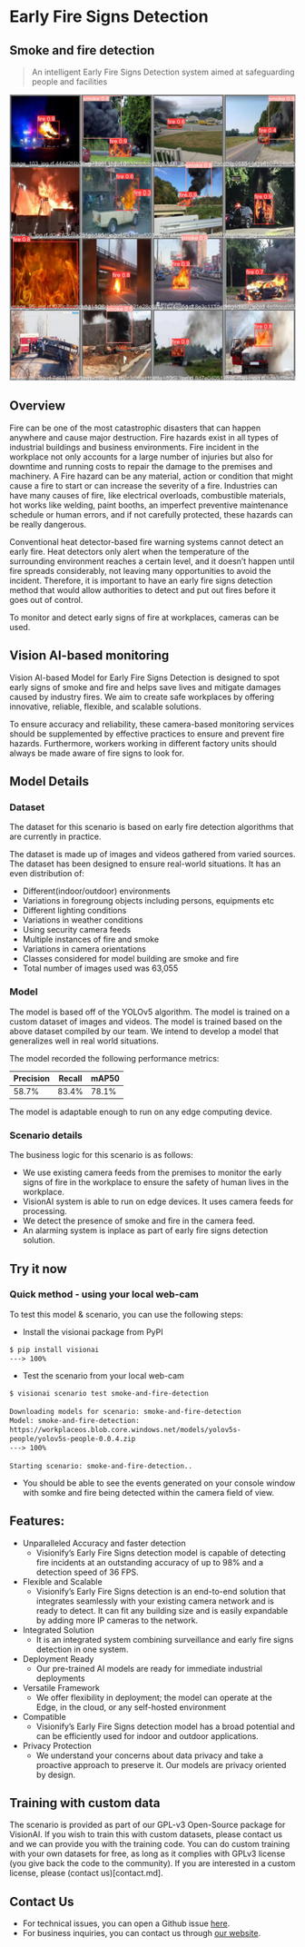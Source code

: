 # Early Fire Signs Detection

## Smoke and fire detection

> An intelligent Early Fire Signs Detection system aimed at safeguarding people and facilities

![](../img/smokeandfire_collage.jpg)


## Overview 

Fire can be one of the most catastrophic disasters that can happen anywhere and cause major destruction. Fire hazards exist in all types of industrial buildings and business environments. Fire incident in the workplace not only accounts for a large number of injuries but also for downtime and running costs to repair the damage to the premises and machinery. A Fire hazard can be any material, action or condition that might cause a fire to start or can increase the severity of a fire. Industries can have many causes of fire, like electrical overloads, combustible materials, hot works like welding, paint booths, an imperfect preventive maintenance schedule or human errors, and if not carefully protected, these hazards can be really dangerous.  

Conventional heat detector-based fire warning systems cannot detect an early fire. Heat detectors only alert when the temperature of the surrounding environment reaches a certain level, and it doesn’t happen until fire spreads considerably, not leaving many opportunities to avoid the incident. Therefore, it is important to have an early fire signs detection method that would allow authorities to detect and put out fires before it goes out of control.  

To monitor and detect early signs of fire at workplaces, cameras can be used. 

## Vision AI-based monitoring 

Vision AI-based Model for Early Fire Signs Detection is designed to spot early signs of smoke and fire and helps save lives and mitigate damages caused by industry fires. We aim to create safe workplaces by offering innovative, reliable, flexible, and scalable solutions. 

To ensure accuracy and reliability, these camera-based monitoring services should be supplemented by effective practices to ensure and prevent fire hazards. Furthermore, workers working in different factory units should always be made aware of fire signs to look for. 


## Model Details 

### Dataset 

The dataset for this scenario is based on early fire detection algorithms that are currently in practice.  

The dataset is made up of images and videos gathered from varied sources. The dataset has been designed to ensure real-world situations. It has an even distribution of: 


- Different(indoor/outdoor) environments 
- Variations in foregroung objects including persons, equipments etc 
- Different lighting conditions
- Variations in weather conditions 
- Using security camera feeds 
- Multiple instances of fire and smoke 
- Variations in camera orientations 
- Classes considered for model building are smoke and fire
- Total number of images used was 63,055


### Model 

The model is based off of the YOLOv5 algorithm. The model is trained on a custom dataset of images and videos. The model is trained based on the above dataset compiled by our team. We intend to develop a model that generalizes well in real world situations. 

The model recorded the following performance metrics:

|Precision|	Recall	|mAP50	|
|---------|---------|-------|
|58.7%	  |83.4%    |78.1%  |

The model is adaptable enough to run on any edge computing device.


### Scenario details

The business logic for this scenario is as follows: 

- We use existing camera feeds from the premises to monitor the early signs of fire in the workplace to ensure the safety of human lives in the workplace. 
- VisionAI system is able to run on edge devices. It uses camera feeds for processing. 
- We detect the presence of smoke and fire in the camera feed. 
- An alarming system is inplace as part of early fire signs detection solution.



## Try it now

### Quick method - using your local web-cam


To test this model & scenario, you can use the following steps:

- Install the visionai package from PyPI

<div class=termy>

```console
$ pip install visionai
---> 100%
```
</div>

- Test the scenario from your local web-cam

<div class=termy>

```console
$ visionai scenario test smoke-and-fire-detection

Downloading models for scenario: smoke-and-fire-detection
Model: smoke-and-fire-detection: https://workplaceos.blob.core.windows.net/models/yolov5s-people/yolov5s-people-0.0.4.zip
---> 100%

Starting scenario: smoke-and-fire-detection..

```
</div>


- You should be able to see the events generated on your console window with somke and fire being detected within the camera field of view.


## Features: 
- Unparalleled Accuracy and faster detection
     - Visionify’s Early Fire Signs detection model is capable of detecting fire incidents at an outstanding accuracy of up to 98% and a detection speed of 36 FPS.
- Flexible and Scalable 
    - Visionify’s Early Fire Signs detection is an end-to-end solution that integrates seamlessly with your existing camera network and is ready to detect. It can fit any building size and is easily expandable by adding more IP cameras to the network. 
- Integrated Solution 
    - It is an integrated system combining surveillance and early fire signs detection in one system.
- Deployment Ready 
	- Our pre-trained AI models are ready for immediate industrial deployments
- Versatile Framework 
    - We offer flexibility in deployment; the model can operate at the Edge, in the cloud, or any self-hosted environment 
- Compatible 
    - Visionify’s Early Fire Signs detection model has a broad potential and can be efficiently used for indoor and outdoor applications. 
- Privacy Protection
    - We understand your concerns about data privacy and take a proactive approach to preserve it. Our models are privacy oriented by design.







## Training with custom data

The scenario is provided as part of our GPL-v3 Open-Source package for VisionAI. If you wish to train this with custom datasets, please contact us and we can provide you with the training code. You can do custom training with your own datasets for free, as long as it complies with GPLv3 license (you give back the code to the community). If you are interested in a custom license, please (contact us)[contact.md].


## Contact Us

- For technical issues, you can open a Github issue [here](https://github.com/visionify/visionai).
- For business inquiries, you can contact us through [our website](https://visionify.ai/contact).